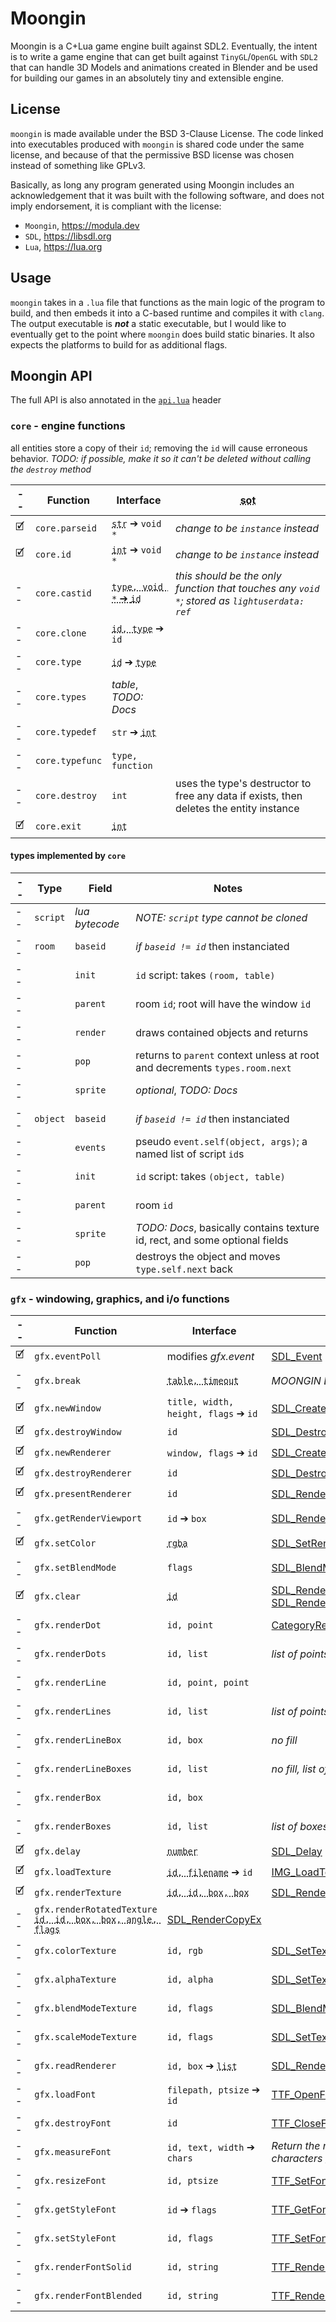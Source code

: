 # Moongin

Moongin is a C+Lua game engine built against SDL2.
Eventually, the intent is to write a game engine
that can get built against `TinyGL`/`OpenGL` with
`SDL2` that can handle 3D Models and animations
created in Blender and be used for building
our games in an absolutely tiny and extensible engine.

## License

`moongin` is made available under the BSD 3-Clause License.
The code linked into executables produced with `moongin`
is shared code under the same license, and because of that
the permissive BSD license was chosen instead of something like GPLv3.

Basically, as long any program generated using Moongin 
includes an acknowledgement that it was built
with the following software, and does not imply endorsement, 
it is compliant with the license:

- `Moongin`, <https://modula.dev>
- `SDL`, <https://libsdl.org>
- `Lua`, <https://lua.org>

## Usage

`moongin` takes in a `.lua` file that functions as the
main logic of the program to build, and then embeds
it into a C-based runtime and compiles it with `clang`.
The output executable is **_not_** a static executable,
but I would like to eventually get to the point where
`moongin` does build static binaries.
It also expects the platforms to build for as additional flags.

## Moongin API

The full API is also annotated in the [`api.lua`](./helpers/api.lua) header

### `core` - engine functions

all entities store a copy of their `id`;
removing the `id` will cause erroneous behavior.
_TODO: if possible, make it so it can't be deleted
without calling the `destroy` method_

|--| Function | Interface | <abbr title="Source of Truth">sot</abbr> |
|--| -------- | ----------- | ---------------------------------------- |
|🗹| `core.parseid` | <abbr title="str: id">`str`</abbr> ➔ `void *` | _change to be `instance` instead_ |
|🗹| `core.id` | <abbr title="int: id">`int`</abbr> ➔ `void *` | _change to be `instance` instead_ |
|--| `core.castid` | <abbr title="int: type, void *: reference">`type, void *` ➔ <abbr title="int: id">`id`</abbr> | _this should be the only function that touches any `void *`; stored as `lightuserdata: ref`_ |
|--| `core.clone` | <abbr title="int: id, int: clonetype">`id, type`</abbr> ➔ `id` | |
|--| `core.type` | <abbr title="int: id">`id`</abbr> ➔ <abbr title="int: type">`type`</abbr> |  |
|--| `core.types` | _table_, _TODO:  Docs_ |  |
|--| `core.typedef` | `str` ➔ <abbr title="int: type">`int`</abbr> | |
|--| `core.typefunc` | `type, function` | |
|--| `core.destroy` | `int` | uses the type's destructor to free any data if exists, then deletes the entity instance | 
|🗹| `core.exit` | <abbr title="int: status">`int`</abbr> | |

#### types implemented by `core`

|--| Type | Field | Notes |
|--|--|--|--|
|--| `script` | _lua bytecode_ | _NOTE: `script` type cannot be cloned_|
|--| `room` | `baseid` | _if `baseid != id`_ then instanciated |
|--| | `init` | `id` script: takes `(room, table)`
|--| | `parent` | room `id`; root will have the window `id` |
|--| | `render` | draws contained objects and returns |
|--| | `pop` | returns to `parent` context unless at root and decrements `types.room.next` |
|--| | `sprite` | _optional_, _TODO: Docs_ |
|--| `object` | `baseid` | _if `baseid != id`_ then instanciated | 
|--| | `events` | pseudo `event.self(object, args)`; a named list of script `id`s
|--| | `init` | `id` script: takes `(object, table)`
|--| | `parent` | room `id` |
|--| | `sprite` | _TODO: Docs_, basically contains texture id, rect, and some optional fields |
|--| | `pop` | destroys the object and moves `type.self.next` back
### `gfx` - windowing, graphics, and i/o functions

|--| Function | Interface | <abbr title="Source of Truth">sot</abbr> |
|--| -------- | ----------- | ---------------------------------------- |
|🗹| `gfx.eventPoll` | modifies _gfx.event_ | [SDL_Event](https://wiki.libsdl.org/SDL2/SDL_Event) |
|--| `gfx.break` | <abbr title="table: callbacks, number: timeout">`table, timeout`</abbr> | _MOONGIN DOCS_ |
|🗹| `gfx.newWindow` | `title, width, height, flags` ➔ `id` | [SDL_CreateWindow](https://wiki.libsdl.org/SDL2/SDL_CreateWindow) |
|🗹| `gfx.destroyWindow` | `id` | [SDL_DestroyWindow](https://wiki.libsdl.org/SDL2/SDL_DestroyWindow) |
|🗹| `gfx.newRenderer` | `window, flags` ➔ `id` | [SDL_CreateRenderer](https://wiki.libsdl.org/SDL2/SDL_CreateRenderer) |
|🗹| `gfx.destroyRenderer` | `id` | [SDL_DestroyRenderer](https://wiki.libsdl.org/SDL2/SDL_DestroyRenderer) |
|🗹| `gfx.presentRenderer` | `id` | [SDL_RenderPresent](https://wiki.libsdl.org/SDL2/SDL_RenderPresent) |
|--| `gfx.getRenderViewport` | `id` ➔ `box` | [SDL_RenderGetViewport](https://wiki.libsdl.org/SDL2/SDL_RenderGetViewport) |
|🗹| `gfx.setColor` | <abbr title="int: red, int: green, int: blue, int: alpha">`rgba` | [SDL_SetRenderDrawColor](https://wiki.libsdl.org/SDL2/SDL_SetRenderDrawColor) |
|--| `gfx.setBlendMode` | `flags` | [SDL_BlendMode](https://wiki.libsdl.org/SDL2/SDL_BlendMode)
|🗹| `gfx.clear` | <abbr title="id: renderer">`id`</abbr> | [SDL_RenderClear](https://wiki.libsdl.org/SDL2/SDL_RenderClear), [SDL_RenderPresent](https://wiki.libsdl.org/SDL2/SDL_RenderPresent) |
|--| `gfx.renderDot` | `id, point` | [CategoryRender](https://wiki.libsdl.org/SDL2/CategoryRender) |
|--| `gfx.renderDots` | `id, list` | _list of points_  |
|--| `gfx.renderLine` | `id, point, point` | |
|--| `gfx.renderLines` | `id, list` | _list of points_ |
|--| `gfx.renderLineBox` | `id, box` | _no fill_ |
|--| `gfx.renderLineBoxes` | `id, list` | _no fill, list of boxes_ |
|--| `gfx.renderBox` | `id, box` | |
|--| `gfx.renderBoxes` | `id, list` | _list of boxes_ |
|🗹| `gfx.delay` | <abbr title="number: number of milliseconds">`number`</abbr> | [SDL_Delay](https://wiki.libsdl.org/SDL2/SDL_Delay) |
|🗹| `gfx.loadTexture` | <abbr title="id: renderer, filename: texture">`id, filename`</abbr> ➔ `id` | [IMG_LoadTexture](https://wiki.libsdl.org/SDL2_image/IMG_LoadTexture) |
|🗹| `gfx.renderTexture` | <abbr title="id: renderer, id: texture, box: texture area, box: renderer location">`id, id, box, box`</abbr> | [SDL_RenderCopy](https://wiki.libsdl.org/SDL2/SDL_RenderCopy) |
|--| `gfx.renderRotatedTexture` <abbr title="id: renderer, id: texture, box: texture area, box: renderer location, number: angle, int: flags">`id, id, box, box, angle, flags`</abbr> | [SDL_RenderCopyEx](https://wiki.libsdl.org/SDL2/SDL_RenderCopyEx) |
|--| `gfx.colorTexture` | `id, rgb` | [SDL_SetTextureColorMod](https://wiki.libsdl.org/SDL2/SDL_SetTextureColorMod) |
|--| `gfx.alphaTexture` | `id, alpha` | [SDL_SetTextureAlphaMod](https://wiki.libsdl.org/SDL2/SDL_SetTextureAlphaMod) |
|--| `gfx.blendModeTexture` | `id, flags` | [SDL_BlendMode](https://wiki.libsdl.org/SDL2/SDL_BlendMode) |
|--| `gfx.scaleModeTexture` | `id, flags` | [SDL_SetTextureScaleMode](https://wiki.libsdl.org/SDL2/SDL_SetTextureScaleMode)
|--| `gfx.readRenderer` | `id, box` ➔ <abbr title="list: rgba values">`list`</abbr> | [SDL_RenderReadPixels](https://wiki.libsdl.org/SDL2/SDL_RenderReadPixels) |
|--| `gfx.loadFont` | `filepath, ptsize` ➔ `id`  | [TTF_OpenFont](https://wiki.libsdl.org/SDL2_ttf/TTF_OpenFont) |
|--| `gfx.destroyFont` | `id` | [TTF_CloseFont](https://wiki.libsdl.org/SDL2_ttf/TTF_CloseFont) |
|--| `gfx.measureFont` | `id, text, width` ➔ `chars` | *Return the number of characters* [TTF_MeasureUTF8](https://wiki.libsdl.org/SDL2_ttf/TTF_MeasureUTF8) |
|--| `gfx.resizeFont` | `id, ptsize` | [TTF_SetFontSize](https://wiki.libsdl.org/SDL2_ttf/TTF_SetFontSize) |
|--| `gfx.getStyleFont` | `id` ➔ `flags` | [TTF_GetFontStyle](https://wiki.libsdl.org/SDL2_ttf/TTF_GetFontStyle) |
|--| `gfx.setStyleFont` | `id, flags` | [TTF_SetFontStyle](https://wiki.libsdl.org/SDL2_ttf/TTF_SetFontStyle) |
|--| `gfx.renderFontSolid` | `id, string` | [TTF_RenderUNICODE_Solid](https://wiki.libsdl.org/SDL2_ttf/TTF_RenderUTF8_Solid) |
|--| `gfx.renderFontBlended` | `id, string` | [TTF_RenderUNICODE_Blended](https://wiki.libsdl.org/SDL2_ttf/TTF_RenderUTF8_Blended) |

<!-- 
    SDL_SetTextureUserData ? direct manipulating of pixels
    SDL_LockTexture + SDL_UnlockTexture ? possibly needed for texture i/o operations
    SDL_RenderGeometry maybe for adding 3D/hand-rendering
-->